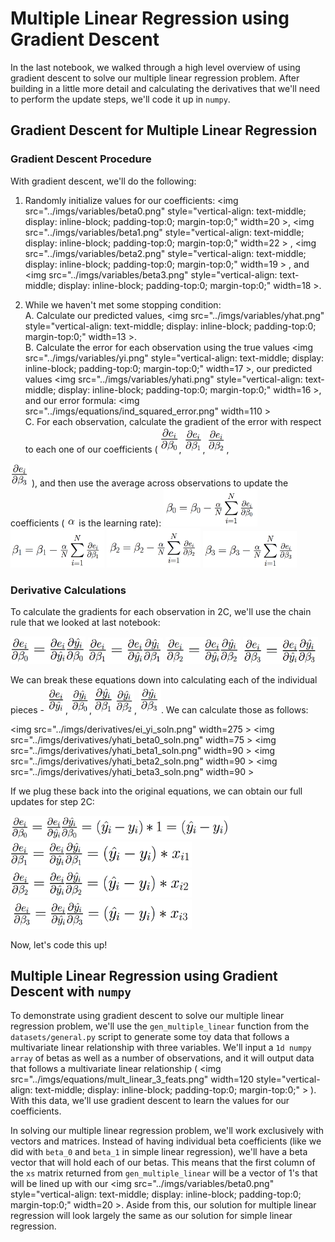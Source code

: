 # Multiple Linear Regression using Gradient Descent

In the last notebook, we walked through a high level overview of using gradient descent to solve our multiple linear regression problem. After building in a little more detail and calculating the derivatives that we'll need to perform the update steps, we'll code it up in `numpy`. 

## Gradient Descent for Multiple Linear Regression

### Gradient Descent Procedure 

With gradient descent, we'll do the following: 

1. Randomly initialize values for our coefficients: 
<img src="../imgs/variables/beta0.png" style="vertical-align: text-middle; display: inline-block; padding-top:0; margin-top:0;" width=20 \>, 
<img src="../imgs/variables/beta1.png" style="vertical-align: text-middle; display: inline-block; padding-top:0; margin-top:0;" width=22 \> , 
<img src="../imgs/variables/beta2.png" style="vertical-align: text-middle; display: inline-block; padding-top:0; margin-top:0;" width=19 \> , and
<img src="../imgs/variables/beta3.png" style="vertical-align: text-middle; display: inline-block; padding-top:0; margin-top:0;" width=18 \>. 

2. While we haven't met some stopping condition:   
 A. Calculate our predicted values, 
<img src="../imgs/variables/yhat.png" style="vertical-align: text-middle; display: inline-block; padding-top:0; margin-top:0;" width=13 \>.  
 B. Calculate the error for each observation using the true values
<img src="../imgs/variables/yi.png" style="vertical-align: text-middle; display: inline-block; padding-top:0; margin-top:0;" width=17 \>, 
our predicted values 
<img src="../imgs/variables/yhati.png" style="vertical-align: text-middle; display: inline-block; padding-top:0; margin-top:0;" width=16 \>, 
and our error formula: 
<img src="../imgs/equations/ind_squared_error.png" width=110 \>      
 C. For each observation, calculate the gradient of the error with respect to each one of our coefficients (
<img src="../imgs/derivatives/ei_beta0.png" style="vertical-align: text-middle; display: inline-block; padding-top:0; margin-top:0;" width=30\>, 
<img src="../imgs/derivatives/ei_beta1.png" style="vertical-align: text-middle; display: inline-block; padding-top:0; margin-top:0;" width=30\>, 
<img src="../imgs/derivatives/ei_beta2.png" style="vertical-align: text-middle; display: inline-block; padding-top:0; margin-top:0;" width=30\>, 
<img src="../imgs/derivatives/ei_beta3.png" style="vertical-align: text-middle; display: inline-block; padding-top:0; margin-top:0;" width=30\>
), and then use the average across observations to update the coefficients (
<img src="../imgs/variables/alpha.png" style="vertical-align: text-middle; display: inline-block; padding-top:0; margin-top:0;" width=15\>
 is the learning rate): 
<img src="../imgs/updates/beta0_simp_linear_update.png" width=150 \>
<img src="../imgs/updates/beta1_simp_linear_update.png" width=150 \>
<img src="../imgs/updates/beta2_simp_linear_update.png" width=150 \>
<img src="../imgs/updates/beta3_simp_linear_update.png" width=150 \>

### Derivative Calculations

To calculate the gradients for each observation in 2C, we'll use the chain rule that we looked at last notebook: 

<img src="../imgs/derivatives/ei_beta0_chain.png" width=120\>
<img src="../imgs/derivatives/ei_beta1_chain.png" width=120\>
<img src="../imgs/derivatives/ei_beta2_chain.png" width=120\>
<img src="../imgs/derivatives/ei_beta3_chain.png" width=120\>

We can break these equations down into calculating each of the individual pieces - 
<img src="../imgs/derivatives/ei_yi.png" style="vertical-align: text-middle; display: inline-block; padding-top:0; margin-top:0" width=30\>, 
<img src="../imgs/derivatives/yhati_beta0.png" style="vertical-align: text-middle; display: inline-block; padding-top:0; margin-top:0" width=30\>, 
<img src="../imgs/derivatives/yhati_beta1.png" style="vertical-align: text-middle; display: inline-block; padding-top:0; margin-top:0" width=30\>
<img src="../imgs/derivatives/yhati_beta2.png" style="vertical-align: text-middle; display: inline-block; padding-top:0; margin-top:0" width=30\>, 
<img src="../imgs/derivatives/yhati_beta3.png" style="vertical-align: text-middle; display: inline-block; padding-top:0; margin-top:0" width=35\>. We can calculate those as follows: 

<img src="../imgs/derivatives/ei_yi_soln.png" width=275 \>
<img src="../imgs/derivatives/yhati_beta0_soln.png" width=75 \>
<img src="../imgs/derivatives/yhati_beta1_soln.png" width=90 \>
<img src="../imgs/derivatives/yhati_beta2_soln.png" width=90 \>
<img src="../imgs/derivatives/yhati_beta3_soln.png" width=90 \>

If we plug these back into the original equations, we can obtain our full updates for step 2C: 

<img src="../imgs/derivatives/ei_beta0_chain_soln.png" width=350\>
<img src="../imgs/derivatives/ei_beta1_chain_soln.png" width=290\>
<img src="../imgs/derivatives/ei_beta2_chain_soln.png" width=290\>
<img src="../imgs/derivatives/ei_beta3_chain_soln.png" width=290\>

Now, let's code this up! 

## Multiple Linear Regression using Gradient Descent with `numpy`

To demonstrate using gradient descent to solve our multiple linear regression problem, we'll use the `gen_multiple_linear` function from the `datasets/general.py` script to generate some toy data that follows a multivariate linear relationship with three variables. We'll input a `1d numpy array` of betas as well as a number of observations, and it will output data that follows a multivariate linear relationship (
<img src="../imgs/equations/mult_linear_3_feats.png" width=120 style="vertical-align: text-middle; display: inline-block; padding-top:0; margin-top:0;" \> ). 
With this data, we'll use gradient descent to learn the values for our coefficients. 

In solving our multiple linear regression problem, we'll work exclusively with vectors and matrices. Instead of having individual beta coefficients (like we did with `beta_0` and `beta_1` in simple linear regression), we'll have a beta vector that will hold each of our betas. This means that the first column of the `xs` matrix returned from `gen_multiple_linear` will be a vector of 1's that will be lined up with our 
<img src="../imgs/variables/beta0.png" style="vertical-align: text-middle; display: inline-block; padding-top:0; margin-top:0;" width=20 \>. Aside from this, our solution for multiple linear regression will look largely the same as our solution for simple linear regression. 